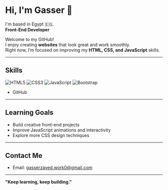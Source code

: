 # Hi, I'm Gasser 👋
I'm based in Egypt 🇪🇬.  
**Front-End Developer**

Welcome to my GitHub!  
I enjoy creating **websites** that look great and work smoothly.  
Right now, I’m focused on improving my **HTML, CSS, and JavaScript** skills.

---

## Skills
![HTML5]([https://img.shields.io/badge/-HTML5?style=flat-square&logo=html5](https://developer.mozilla.org/en-US/docs/Glossary/HTML5))
![CSS3](https://img.shields.io/badge/-CSS3?style=flat-square&logo=css3)
![JavaScript](https://img.shields.io/badge/-JavaScript?style=flat-square&logo=javascript)
![Bootstrap](https://img.shields.io/badge/-Bootstrap?style=flat-square&logo=bootstrap)
- GitHub

---

## Learning Goals
- Build creative front-end projects
- Improve JavaScript animations and interactivity
- Explore more CSS design techniques

---

## Contact Me
- Email: gasserzayed.work0@gmail.com

---

**"Keep learning, keep building."**
